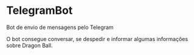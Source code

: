 # TelegramBot
Bot de envio de mensagens pelo Telegram

O bot consegue conversar, se despedir e informar algumas informações sobre Dragon Ball.

